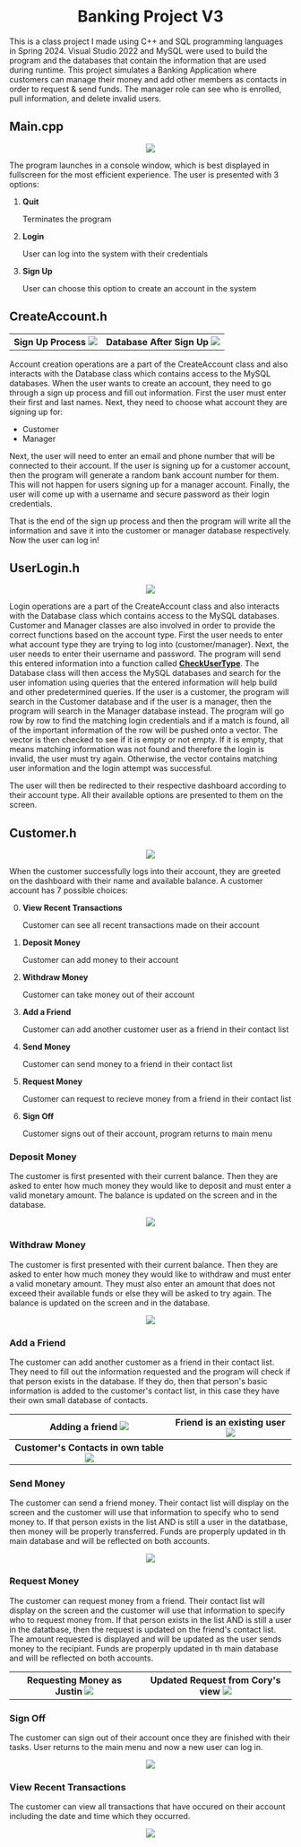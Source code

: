 <div align="center">
<h1>Banking Project V3</h1>
</div>

This is a class project I made using C++ and SQL programming languages in Spring 2024. Visual Studio 2022 and MySQL were used to build the program and the databases that contain the information that are used during runtime. This project simulates a Banking Application where customers can manage their money and add other members as contacts in order to request & send funds. The manager role can see who is enrolled, pull information, and delete invalid users.


## Main.cpp
<p align="center">
  <img src="docs/showcase/console_menu.JPG"/>
</p>


The program launches in a console window, which is best displayed in fullscreen for the most efficient experience. 
The user is presented with 3 options:
1. **Quit**

   Terminates the program
   
2. **Login**
   
   User can log into the system with their credentials

3. **Sign Up**

   User can choose this option to create an account in the system


## CreateAccount.h
<table>
    <tr>
        <th>
            Sign Up Process
            <img src="docs/showcase/console_create1.JPG"/>
        </th>
        <th>
            Database After Sign Up
            <img src="docs/showcase/console_create2.JPG"/>
        </th>
    </tr>
</table>

Account creation operations are a part of the CreateAccount class and also interacts with the Database class which contains access to the MySQL databases. When the user wants to create an account, they need to go through a sign up process and fill out information. First the user must enter their first and last names.
Next, they need to choose what account they are signing up for: 
- Customer
- Manager

Next, the user will need to enter an email and phone number that will be connected to their account. If the user is signing up for a customer account, then the program will generate a random bank account number for them. This will not happen for users signing up for a manager account. Finally, the user will come up with a username and secure password as their login credentials.

That is the end of the sign up process and then the program will write all the information and save it into the customer or manager database respectively. Now the user can log in!


## UserLogin.h
<p align="center">
  <img src="docs/showcase/console_login.JPG"/>
</p>

Login operations are a part of the CreateAccount class and also interacts with the Database class which contains access to the MySQL databases. Customer and Manager classes are also involved in order to provide the correct functions based on the account type. First the user needs to enter what account type they are trying to log into (customer/manager). Next, the user needs to enter their username and password. The program will send this entered information into a function called <ins>**CheckUserType**</ins>. The Database class will then access the MySQL databases and search for the user infomation using queries that the entered information will help build and other predetermined queries. If the user is a customer, the program will search in the Customer database and if the user is a manager, then the program will search in the Manager database instead. The program will go row by row to find the matching login credentials and if a match is found, all of the important information of the row will be pushed onto a vector. The vector is then checked to see if it is empty or not empty. If it is empty, that means matching information was not found and therefore the login is invalid, the user must try again. Otherwise, the vector contains matching user information and the login attempt was successful.

The user will then be redirected to their respective dashboard according to their account type. All their available options are presented to them on the screen.


## Customer.h
<p align="center">
  <img src="docs/showcase/console_customer1.JPG"/>
</p>

When the customer successfully logs into their account, they are greeted on the dashboard with their name and available balance. A customer account has 7 possible choices:

0. **View Recent Transactions**

   Customer can see all recent transactions made on their account
   
1. **Deposit Money**
   
   Customer can add money to their account

2. **Withdraw Money**

   Customer can take money out of their account

3. **Add a Friend**

   Customer can add another customer user as a friend in their contact list
   
4. **Send Money**
   
   Customer can send money to a friend in their contact list

5. **Request Money**

   Customer can request to recieve money from a friend in their contact list

6. **Sign Off**

   Customer signs out of their account, program returns to main menu


### Deposit Money
The customer is first presented with their current balance. Then they are asked to enter how much money they would like to deposit and must enter a valid monetary amount. The balance is updated on the screen and in the database.
<p align="center">
  <img src="docs/showcase/console_customer2.JPG"/>
</p>


### Withdraw Money
The customer is first presented with their current balance. Then they are asked to enter how much money they would like to withdraw and must enter a valid monetary amount. They must also enter an amount that does not exceed their available funds or else they will be asked to try again. The balance is updated on the screen and in the database.
<p align="center">
  <img src="docs/showcase/console_customer3.JPG"/>
</p>


### Add a Friend
The customer can add another customer as a friend in their contact list. They need to fill out the information requested and the program will check if that person exists in the database. If they do, then that person's basic information is added to the customer's contact list, in this case they have their own small database of contacts.
<table>
    <tr>
        <th>
            Adding a friend
            <img src="docs/showcase/console_customer4.JPG"/>
        </th>
        <th>
            Friend is an existing user
            <img src="docs/showcase/console_customer5.JPG"/>
        </th>
    </tr>
    <tr>
        <th>
            Customer's Contacts in own table
            <img src="docs/showcase/console_.JPG"/>
        </th>
        <th>
        </th>
    </tr>
</table>


### Send Money
The customer can send a friend money. Their contact list will display on the screen and the customer will use that information to specify who to send money to. If that person exists in the list AND is still a user in the datatbase, then money will be properly transferred. Funds are properply updated in th main database and will be reflected on both accounts.
<p align="center">
  <img src="docs/showcase/console_customer6.JPG"/>
</p>


### Request Money
The customer can request money from a friend. Their contact list will display on the screen and the customer will use that information to specify who to request money from. If that person exists in the list AND is still a user in the datatbase, then the request is updated on the friend's contact list. The amount requested is displayed and will be updated as the user sends money to the recipiant. Funds are properply updated in th main database and will be reflected on both accounts.
<table>
    <tr>
        <th>
            Requesting Money as Justin
            <img src="docs/showcase/console_customer7.JPG"/>
        </th>
        <th>
            Updated Request from Cory's view
            <img src="docs/showcase/console_customer11.JPG"/>
        </th>
    </tr>
</table>


### Sign Off
The customer can sign out of their account once they are finished with their tasks. User returns to the main menu and now a new user can log in.
<p align="center">
  <img src="docs/showcase/console_customer9.JPG"/>
</p>


### View Recent Transactions
The customer can view all transactions that have occured on their account including the date and time which they occurred.
<p align="center">
  <img src="docs/showcase/console_customer8.JPG"/>
</p>
